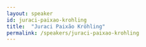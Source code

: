 ```yaml
---
layout: speaker
id: juraci-paixao-krohling
title:  "Juraci Paixão Kröhling"
permalink: /speakers/juraci-paixao-krohling
---
```

